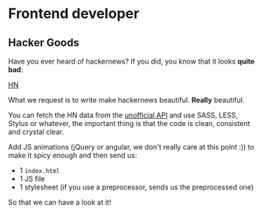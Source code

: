 # Frontend developer

## Hacker Goods

Have you ever heard of hackernews? If you did, you know that it looks **quite bad**:

[HN](http://d1avok0lzls2w.cloudfront.net/img_uploads/SEOmoz-Hackernews-Rank.png)

What we request is to write make hackernews beautiful. **Really** beautiful.

You can fetch the HN data from the [unofficial API](http://api.ihackernews.com/page) and
use SASS, LESS, Stylus or whatever, the important thing is that the code is clean, consistent and crystal clear.

Add JS animations (jQuery or angular, we don't really care at this point :)) to make it spicy enough and then send us:

* 1 `index.html`
* 1 JS file
* 1 stylesheet (if you use a preprocessor, sends us the preprocessed one)

So that we can have a look at it!


